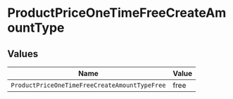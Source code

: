 # ProductPriceOneTimeFreeCreateAmountType


## Values

| Name                                          | Value                                         |
| --------------------------------------------- | --------------------------------------------- |
| `ProductPriceOneTimeFreeCreateAmountTypeFree` | free                                          |